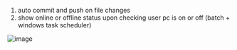 1. auto commit and push on file changes
2. show online or offline status upon checking user pc is on or off (batch + windows task scheduler)

![image](https://github.com/GoEntity/blog_personal_node/assets/116807050/a339d8a6-284d-45c1-ba62-3b2a6ff2775a)

